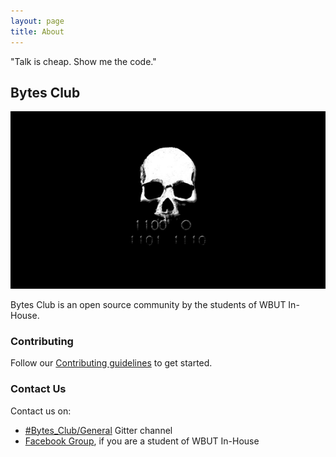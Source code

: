 ```yaml
---
layout: page
title: About
---
```


<p class="message">
"Talk is cheap. Show me the code."
</p>

## Bytes Club

![logo](/images/Club_logo.png)

Bytes Club is an open source community by the students of WBUT In-House.

### Contributing

Follow our [Contributing guidelines](/contributing) to get started.

### Contact Us

Contact us on: 

* [#Bytes_Club/General](https://gitter.im/Bytes_Club/General) Gitter channel
* [Facebook Group](https://www.facebook.com/groups/718359538212066/), if you are a student of WBUT In-House
